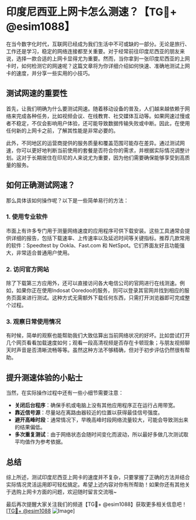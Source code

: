 # 印度尼西亚上网卡怎么测速？【TG💪+ @esim1088】

在当今数字化时代，互联网已经成为我们生活中不可或缺的一部分。无论是旅行、工作还是学习，稳定的网络连接都至关重要。对于经常前往印度尼西亚的朋友来说，选择一款合适的上网卡显得尤为重要。然而，当你拿到一张印度尼西亚的上网卡时，如何检测它的网速呢？这篇文章将为你详细介绍如何快速、准确地测试上网卡的速度，并分享一些实用的小技巧。

## 测试网速的重要性

首先，让我们明确为什么要测试网速。随着移动设备的普及，人们越来越依赖于网络来完成各种任务，比如视频会议、在线教育、社交媒体互动等。如果网速过慢或者不稳定，不仅会影响用户体验，还可能导致数据传输失败或中断。因此，在使用任何新的上网卡之前，了解其性能是非常必要的。

此外，不同地区的运营商提供的服务质量和覆盖范围可能存在差异。通过测试网速，你可以更好地判断当前使用的套餐是否符合你的需求，并根据实际情况调整计划。这对于长期居住在印尼的人来说尤为重要，因为他们需要确保能够享受到高质量的服务。

## 如何正确测试网速？

那么具体该如何操作呢？以下是一些简单易行的方法：

### 1. 使用专业软件

市面上有许多专门用于测量网络速度的应用程序可供下载安装。这些工具通常会提供详细的报告，包括下载速率、上传速率以及延迟时间等关键指标。推荐几款常用的软件：Speedtest by Ookla、Fast.com 和 NetSpot。它们界面友好且功能强大，非常适合普通用户使用。

### 2. 访问官方网站

除了下载第三方应用外，还可以直接访问各大电信公司的官网进行在线测速。例如，如果你正在使用Indosat Ooredoo的服务，则可以登录其官网并找到相应的服务页面来进行测试。这种方式无需额外下载任何东西，只需打开浏览器即可完成整个过程。

### 3. 观察日常使用情况

有时候，简单的观察也能帮助我们大致估算出当前网络状况的好坏。比如尝试打开几个网页看看加载速度如何；观看一段高清视频是否存在卡顿现象；与朋友视频聊天时声音是否清晰流畅等等。虽然这种方法不够精确，但对于初步评估仍然很有帮助。

## 提升测速体验的小贴士

当然，在实际操作过程中还有一些小细节需要注意：

- **关闭后台程序**：确保手机或电脑上没有其他应用程序正在运行占用带宽。
- **靠近信号源**：尽量站在离路由器较近的位置以获得最佳信号强度。
- **避开高峰时段**：通常情况下，早晚高峰时段网络流量较大，可能会导致测出来的结果偏低。
- **多次重复测试**：由于网络状态会随时间变化而波动，所以最好多做几次测试取平均值作为参考依据。

## 总结

综上所述，测试印度尼西亚上网卡的速度并不复杂，只要掌握了正确的方法并结合实际情况灵活运用即可轻松搞定。希望上述内容对你有所帮助！如果你还有其他关于选购上网卡方面的问题，欢迎随时留言交流哦~

最后再次提醒大家关注我们的频道【TG💪+ @esim1088】获取更多相关信息吧！
[[TG💪+ @esim1088](https://t.me/s/esim1088) ![Image](https://i.postimg.cc/4NQfJmqS/Snipaste-2025-05-13-00-14-12.png)]